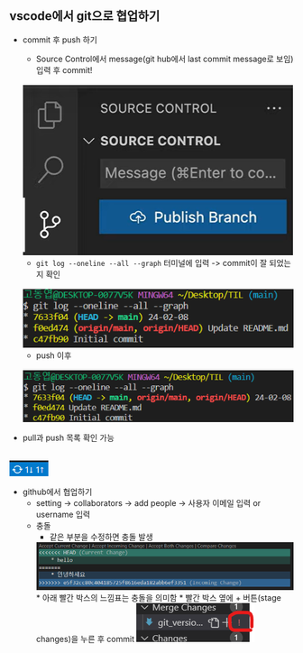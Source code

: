 ##  vscode에서 git으로 협업하기  

* commit 후 push 하기 
    * Source Control에서 message(git hub에서 last commit message로 보임) 입력 후 commit!  
    <br>  
    <img src="./img/image1.png">

    * ```git log --oneline --all --graph``` 터미널에 입력 -> commit이 잘 되었는지 확인  
    <br>  
    <img src="./img/image2.png">

    * push 이후  
    <br>  
    <img src="./img/image3.png">

* pull과 push 목록 확인 가능  
<br>  
<img src="./img/image4.png">

* github에서 협업하기  
    * setting -> collaborators -> add people -> 사용자 이메일 입력 or username 입력
    * 충돌  
        * 같은 부분을 수정하면 충돌 발생  
        <img src="./img/image5.png">  
        * 아래 빨간 박스의 느낌표는 충돌을 의미함  
        * 빨간 박스 옆에 + 버튼(stage changes)을 누른 후 commit  
        <img src="./img/image6.png">
